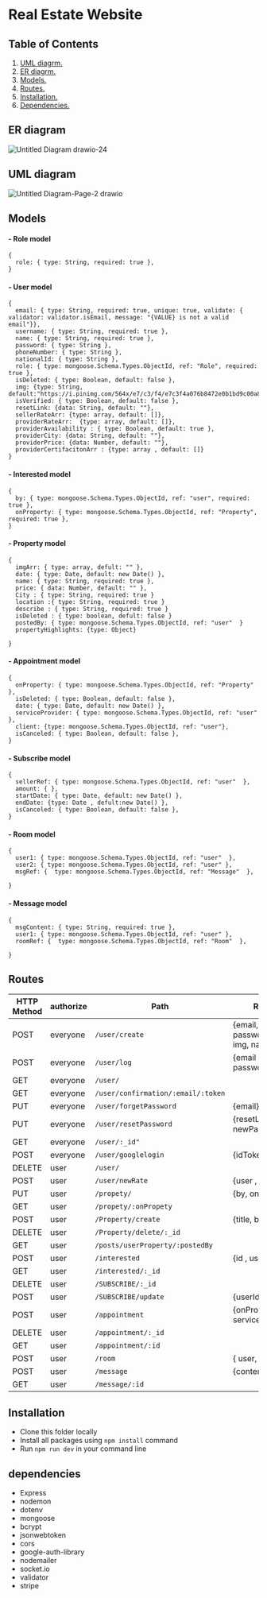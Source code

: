 # Real Estate Website

## Table of Contents
1. [ UML diagrm.](#uml)
2. [ ER diagrm. ](#er)
3. [ Models. ](#models)
4. [ Routes. ](#routes)
5. [ Installation. ](#installation)
6. [ Dependencies. ](#dep)


<a name="er"></a>

## ER diagram
![Untitled Diagram drawio-24](https://user-images.githubusercontent.com/92247950/146674221-5d3d6171-ac44-48ab-bd8e-e8e503882bf1.png)


<a name="uml"></a>

## UML diagram
![Untitled Diagram-Page-2 drawio](https://user-images.githubusercontent.com/92247950/146674658-f3f4aaff-6e9c-42a6-aada-494fdf9bfdbf.png)



<a name="models"></a>

## Models
#### - Role model 
```
{
  role: { type: String, required: true },
}
```
#### - User model 
```
{
  email: { type: String, required: true, unique: true, validate: { validator: validator.isEmail, message: "{VALUE} is not a valid email"}},
  username: { type: String, required: true },
  name: { type: String, required: true },
  password: { type: String },
  phoneNumber: { type: String },
  nationalId: { type: String },
  role: { type: mongoose.Schema.Types.ObjectId, ref: "Role", required: true },
  isDeleted: { type: Boolean, default: false },
  img: {type: String, default:"https://i.pinimg.com/564x/e7/c3/f4/e7c3f4a076b8472e0b1bd9c00a847f7f.jpg"},
  isVerified: { type: Boolean, default: false },
  resetLink: {data: String, default: ""},
  sellerRateArr: {type: array, default: []},
  providerRateArr:  {type: array, default: []},
  providerAvailability : { type: Boolean, default: true },
  providerCity: {data: String, default: ""},
  providerPrice: {data: Number, default: ""},
  providerCertifacitonArr : {type: array , default: []}
}

```
#### - Interested model 
```
{
  by: { type: mongoose.Schema.Types.ObjectId, ref: "user", required: true },
  onProperty: { type: mongoose.Schema.Types.ObjectId, ref: "Property", required: true },
}
```
#### - Property model 
```
{
  imgArr: { type: array, defult: "" },
  date: { type: Date, default: new Date() },
  name: { type: String, required: true },
  price: { data: Number, default: "" },
  City : { type: String, required: true }
  location :{ type: String, required: true }
  describe : { type: String, required: true }
  isDeleted : { type: boolean, defult: false }
  postedBy: { type: mongoose.Schema.Types.ObjectId, ref: "user"  }
  propertyHighlights: {type: Object}
  
}
```
#### - Appointment model 
```
{
  onProperty: { type: mongoose.Schema.Types.ObjectId, ref: "Property"  },
  isDeleted: { type: Boolean, default: false },
  date: { type: Date, default: new Date() },
  serviceProvider: { type: mongoose.Schema.Types.ObjectId, ref: "user"  },
  client: {type: mongoose.Schema.Types.ObjectId, ref: "user"},
  isCanceled: { type: Boolean, default: false },
}
```

#### - Subscribe model 
```
{
  sellerRef: { type: mongoose.Schema.Types.ObjectId, ref: "user"  },
  amount: { },
  startDate: { type: Date, default: new Date() },
  endDate: {type: Date , defult:new Date() },
  isCanceled: { type: Boolean, default: false },
}
```

#### - Room model 
```
{
  user1: { type: mongoose.Schema.Types.ObjectId, ref: "user"  },
  user2: { type: mongoose.Schema.Types.ObjectId, ref: "user" },
  msgRef: {  type: mongoose.Schema.Types.ObjectId, ref: "Message"  },

}
```

#### - Message model 
```
{
  msgContent: { type: String, required: true },
  user1: { type: mongoose.Schema.Types.ObjectId, ref: "user" },
  roomRef: {  type: mongoose.Schema.Types.ObjectId, ref: "Room"  },

}
```


<a name="routes"></a>

## Routes
HTTP Method   | authorize     |    Path                          |  Request Body                                                       |Success | Error
------------- | -----------   | ---------------------------      |----------------------                                               |--------|-----------
POST          | everyone      |`/user/create`                    |{email, username, name, password,phoneNumber, img, nationalId, role} | 200    |400           
POST          | everyone      |`/user/log`                       |{email or username, password}                                        | 201    |400
GET           | everyone      |`/user/`                          |                                                                     | 200    |400
GET           | everyone      |`/user/confirmation/:email/:token`|                                                                     | 200    |400
PUT           | everyone      |`/user/forgetPassword`            |{email}                                                              | 200    |400
PUT           | everyone      |`/user/resetPassword`             |{resetLink, newPassword}                                             | 200    |400
GET           | everyone      |`/user/:_id"`                     |                                                                     | 200    |400
POST          | everyone      |`/user/googlelogin`               |{idToken}                                                            | 200    |400
DELETE        | user          |`/user/`                          |                                                                     | 200    |400
POST          | user          |`/user/newRate`                   |{user , rate}                                                        | 200    |400
PUT           | user          |`/propety/`                       |{by, onPost}                                                         | 200    |400
GET           | user          |`/propety/:onPropety`             |                                                                     | 200    |400                                                       
POST          | user          |`/Property/create`                |{title, by, onPost}                                                  | 200    |400
DELETE        | user          |`/Property/delete/:_id`           |                                                                     | 200    |400
GET           | user          |`/posts/userProperty/:postedBy`   |                                                                     | 200    |400
POST          | user          |`/interested`                     |{id , userId}                                                        | 200    |400
GET           | user          |`/interested/:_id`                |                                                                     | 200    |400
DELETE        | user          |`/SUBSCRIBE/:_id`                 |                                                                     | 200    |400
POST          | user          |`/SUBSCRIBE/update`               |{userId}                                                             | 200    |400
POST          | user          |`/appointment`                    |{onProperty ، client ، serviceProvider ، type }                      | 200    |400 
DELETE        | user          |`/appointment/:_id`               |                                                                     | 200    |400
GET           | user          |`/appointment/:id`                |                                                                     | 200    |400 
POST          | user          |`/room`                           |{ user, sendToUser }                                                 | 200    |400
POST          | user          |`/message`                        | {content , user , room}                                             | 200    |400
GET           | user          |`/message/:id`                    |                                                                     | 200    |400                                                          


<a name="installation"></a>

## Installation
- Clone this folder locally
- Install all packages using `npm install` command
- Run `npm run dev` in your command line


<a name="dep"></a>
## dependencies
- Express
- nodemon
- dotenv
- mongoose
- bcrypt
- jsonwebtoken
- cors
- google-auth-library
- nodemailer
- socket.io
- validator
- stripe


